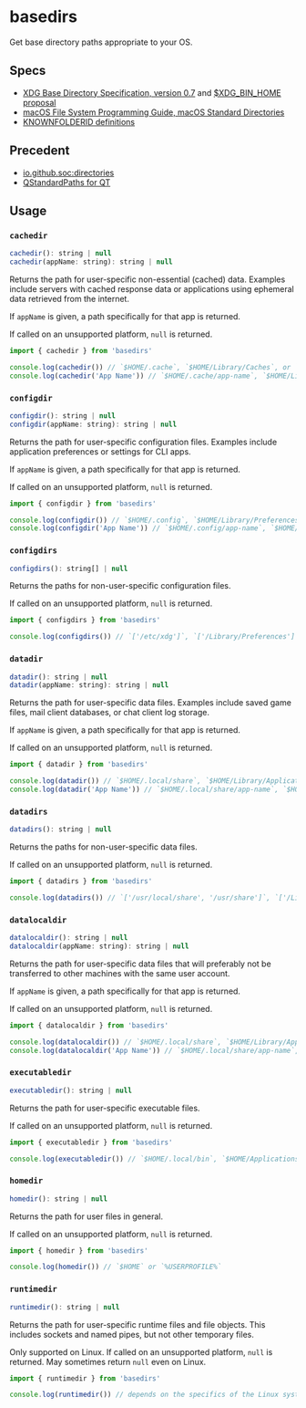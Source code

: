 # basedirs

Get base directory paths appropriate to your OS.

## Specs

- [XDG Base Directory Specification, version 0.7](https://specifications.freedesktop.org/basedir-spec/basedir-spec-latest.html)
  and
  [\$XDG_BIN_HOME proposal](https://theos.kyriasis.com/~kyrias/basedir-spec.html)
- [macOS File System Programming Guide, macOS Standard Directories](https://developer.apple.com/library/archive/documentation/FileManagement/Conceptual/FileSystemProgrammingGuide/FileSystemOverview/FileSystemOverview.html#//apple_ref/doc/uid/TP40010672-CH2-SW6)
- [KNOWNFOLDERID definitions](https://docs.microsoft.com/en-us/windows/desktop/shell/knownfolderid)

## Precedent

- [io.github.soc:directories](https://github.com/soc/directories-jvm)
- [QStandardPaths for QT](https://doc-snapshots.qt.io/qt5-dev/qstandardpaths.html)

## Usage

### `cachedir`

```js
cachedir(): string | null
cachedir(appName: string): string | null
```

Returns the path for user-specific non-essential (cached) data. Examples include
servers with cached response data or applications using ephemeral data retrieved
from the internet.

If `appName` is given, a path specifically for that app is returned.

If called on an unsupported platform, `null` is returned.

```js
import { cachedir } from 'basedirs'

console.log(cachedir()) // `$HOME/.cache`, `$HOME/Library/Caches`, or `%LOCALAPPDATA%`
console.log(cachedir('App Name')) // `$HOME/.cache/app-name`, `$HOME/Library/Caches/App Name`, or `%LOCALAPPDATA%\App Name\Cache`
```

### `configdir`

```js
configdir(): string | null
configdir(appName: string): string | null
```

Returns the path for user-specific configuration files. Examples include
application preferences or settings for CLI apps.

If `appName` is given, a path specifically for that app is returned.

If called on an unsupported platform, `null` is returned.

```js
import { configdir } from 'basedirs'

console.log(configdir()) // `$HOME/.config`, `$HOME/Library/Preferences`, or `%APPDATA%`
console.log(configdir('App Name')) // `$HOME/.config/app-name`, `$HOME/Library/Preferences/App Name`, or `%APPDATA%\App Name\Config`
```

### `configdirs`

```js
configdirs(): string[] | null
```

Returns the paths for non-user-specific configuration files.

If called on an unsupported platform, `null` is returned.

```js
import { configdirs } from 'basedirs'

console.log(configdirs()) // `['/etc/xdg']`, `['/Library/Preferences']`, or `['%ALLUSERSPROFILE%']`
```

### `datadir`

```js
datadir(): string | null
datadir(appName: string): string | null
```

Returns the path for user-specific data files. Examples include saved game
files, mail client databases, or chat client log storage.

If `appName` is given, a path specifically for that app is returned.

If called on an unsupported platform, `null` is returned.

```js
import { datadir } from 'basedirs'

console.log(datadir()) // `$HOME/.local/share`, `$HOME/Library/Application Support`, or `%APPDATA%`
console.log(datadir('App Name')) // `$HOME/.local/share/app-name`, `$HOME/Library/Application Support/App Name`, or `%APPDATA%\App Name\Data`
```

### `datadirs`

```js
datadirs(): string | null
```

Returns the paths for non-user-specific data files.

If called on an unsupported platform, `null` is returned.

```js
import { datadirs } from 'basedirs'

console.log(datadirs()) // `['/usr/local/share', '/usr/share']`, `['/Library/Application Support']`, or `['%ALLUSERSPROFILE%']`
```

### `datalocaldir`

```js
datalocaldir(): string | null
datalocaldir(appName: string): string | null
```

Returns the path for user-specific data files that will preferably not be
transferred to other machines with the same user account.

If `appName` is given, a path specifically for that app is returned.

If called on an unsupported platform, `null` is returned.

```js
import { datalocaldir } from 'basedirs'

console.log(datalocaldir()) // `$HOME/.local/share`, `$HOME/Library/Application Support`, or `%LOCALAPPDATA%`
console.log(datalocaldir('App Name')) // `$HOME/.local/share/app-name`, `$HOME/Library/Application Support/App Name`, or `%LOCALAPPDATA%\App Name\Data`
```

### `executabledir`

```js
executabledir(): string | null
```

Returns the path for user-specific executable files.

If called on an unsupported platform, `null` is returned.

```js
import { executabledir } from 'basedirs'

console.log(executabledir()) // `$HOME/.local/bin`, `$HOME/Applications`, or `%LOCALAPPDATA%\Programs`
```

### `homedir`

```js
homedir(): string | null
```

Returns the path for user files in general.

If called on an unsupported platform, `null` is returned.

```js
import { homedir } from 'basedirs'

console.log(homedir()) // `$HOME` or `%USERPROFILE%`
```

### `runtimedir`

```js
runtimedir(): string | null
```

Returns the path for user-specific runtime files and file objects. This includes
sockets and named pipes, but not other temporary files.

Only supported on Linux. If called on an unsupported platform, `null` is
returned. May sometimes return `null` even on Linux.

```js
import { runtimedir } from 'basedirs'

console.log(runtimedir()) // depends on the specifics of the Linux system
```
